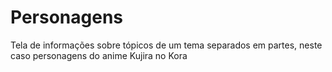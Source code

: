# Personagens
Tela de informações sobre tópicos de um tema separados em partes, neste caso personagens do anime Kujira no Kora
